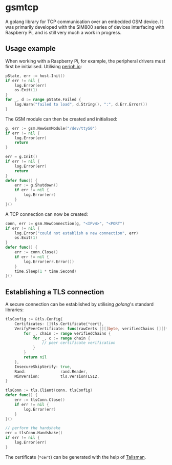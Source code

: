 # gsmtcp
A golang library for TCP communication over an embedded GSM device. It was 
primarily developed with the SIM800 series of devices interfacing with Raspberry Pi, and is still very much
a work in progress.

## Usage example

When working with a Raspberry Pi, for example, the peripheral drivers
must first be initialised. Utilising [periph.io](https://periph.io):

```go
pState, err := host.Init()
if err != nil {
    log.Error(err)
    os.Exit(1)
}
for _, d := range pState.Failed {
    log.Warn("failed to load", d.String(), ":", d.Err.Error())
}
```
The GSM module can then be created and initialised:
```go
g, err := gsm.NewGsmModule("/dev/ttyS0")
if err != nil {
    log.Error(err)
    return
}

err = g.Init()
if err != nil {
    log.Error(err)
    return
}
defer func() {
    err := g.Shutdown()
    if err != nil {
        log.Error(err)
    }
}()
```

A TCP connection can now be created:
```go
conn, err := gsm.NewConnection(g, "<IPv4>", "<PORT")
if err != nil {
    log.Error("could not establish a new connection", err)
    os.Exit(1)
}
defer func() {
    err := conn.Close()
    if err != nil {
        log.Error(err.Error())
    }
    time.Sleep(1 * time.Second)
}()
```

## Establishing a TLS connection

A secure connection can be established by utilising _golang_'s standard libraries:

```go
tlsConfig := &tls.Config{
    Certificates: []tls.Certificate{*cert},
    VerifyPeerCertificate: func(rawCerts [][]byte, verifiedChains [][]*x509.Certificate) error {
        for _, chain := range verifiedChains {
            for _, c := range chain {
                // peer certificate verification
            }
        }
        return nil
    },
    InsecureSkipVerify: true,
    Rand:               rand.Reader,
    MinVersion:         tls.VersionTLS12,
}

tlsConn := tls.Client(conn, tlsConfig)
defer func() {
    err := tlsConn.Close()
    if err != nil {
        log.Error(err)
    }
}()

// perform the handshake
err = tlsConn.Handshake()
if err != nil {
    log.Error(err)
}
```

The certificate (`*cert`) can be generated with the help of [Talisman](https://github.com/bouwerp/talisman).
